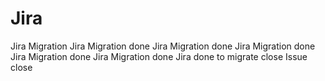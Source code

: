 # Jira
Jira Migration
Jira Migration done
Jira Migration done
Jira Migration done
Jira Migration done Jira Migration done
Jira done to migrate
close Issue
close
